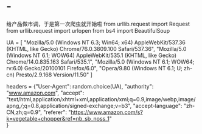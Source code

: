 # -
给产品做市调，于是第一次爬虫就开始啦
from urllib.request import Request
from urllib.request import urlopen
from bs4 import BeautifulSoup

UA = [
   "Mozilla/5.0 (Windows NT 6.3; Win64; x64) AppleWebKit/537.36 (KHTML, like Gecko) Chrome/76.0.3809.100 Safari/537.36",
   "Mozilla/5.0 (Windows NT 6.1; WOW64) AppleWebKit/535.1 (KHTML, like Gecko) Chrome/14.0.835.163 Safari/535.1",
   "Mozilla/5.0 (Windows NT 6.1; WOW64; rv:6.0) Gecko/20100101 Firefox/6.0",
   "Opera/9.80 (Windows NT 6.1; U; zh-cn) Presto/2.9.168 Version/11.50"
      ]

headers = {"User-Agent": random.choice(UA),
           "authority": "www.amazon.com",
           "accept": "text/html,application/xhtml+xml,application/xml;q=0.9,image/webp,image/apng,*/*;q=0.8,application/signed-exchange;v=b3",
           "accept-language": "zh-CN,zh;q=0.9",
           "referer": "https://www.amazon.com/s?k=vegetable+chopper&ref=nb_sb_noss_1"          
           }

